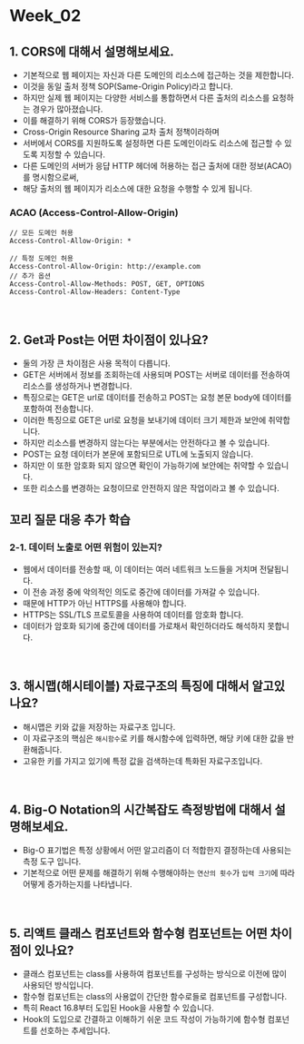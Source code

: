 # Week_02

## 1. CORS에 대해서 설명해보세요.

- 기본적으로 웹 페이지는 자신과 다른 도메인의 리소스에 접근하는 것을 제한합니다.
- 이것을 동일 출처 정책 SOP(Same-Origin Policy)라고 합니다.
- 하지만 실제 웹 페이지는 다양한 서비스를 통합하면서 다른 출처의 리소스를 요청하는 경우가 많아졌습니다.
- 이를 해결하기 위해 CORS가 등장했습니다.
- Cross-Origin Resource Sharing 교차 출처 정책이라하며
- 서버에서 CORS를 지원하도록 설정하면 다른 도메인이라도 리소스에 접근할 수 있도록 지정할 수 있습니다.
- 다른 도메인의 서버가 응댭 HTTP 헤더에 허용하는 접근 출처에 대한 정보(ACAO)를 명시함으로써,
- 해당 출처의 웹 페이지가 리소스에 대한 요청을 수행할 수 있게 됩니다.

### ACAO (Access-Control-Allow-Origin)

```
// 모든 도메인 허용
Access-Control-Allow-Origin: *

// 특정 도메인 허용
Access-Control-Allow-Origin: http://example.com
// 추가 옵션
Access-Control-Allow-Methods: POST, GET, OPTIONS
Access-Control-Allow-Headers: Content-Type
```

</br>

## 2. Get과 Post는 어떤 차이점이 있나요?

- 둘의 가장 큰 차이점은 사용 목적이 다릅니다.
- GET은 서버에서 정보를 조회하는데 사용되며 POST는 서버로 데이터를 전송하여 리소스를 생성하거나 변경합니다.
- 특징으로는 GET은 url로 데이터를 전송하고 POST는 요청 본문 body에 데이터를 포함하여 전송합니다.
- 이러한 특징으로 GET은 url로 요청을 보내기에 데이터 크기 제한과 보안에 취약합니다.
- 하지만 리소스를 변경하지 않는다는 부분에서는 안전하다고 볼 수 있습니다.
- POST는 요청 데이터가 본문에 포함되므로 UTL에 노출되지 않습니다.
- 하지만 이 또한 암호화 되지 않으면 확인이 가능하기에 보안에는 취약할 수 있습니다.
- 또한 리소스를 변경하는 요청이므로 안전하지 않은 작업이라고 볼 수 있습니다.

## 꼬리 질문 대응 추가 학습

### 2-1. 데이터 노출로 어떤 위험이 있는지?

- 웹에서 데이터를 전송할 때, 이 데이터는 여러 네트워크 노드들을 거치며 전달됩니다.
- 이 전송 과정 중에 악의적인 의도로 중간에 데이터를 가져갈 수 있습니다.
- 때문에 HTTP가 아닌 HTTPS를 사용해야 합니다.
- HTTPS는 SSL/TLS 프로토콜을 사용하여 데이터를 암호화 합니다.
- 데이터가 암호화 되기에 중간에 데이터를 가로채서 확인하더라도 해석하지 못합니다.

</br>

## 3. 해시맵(해시테이블) 자료구조의 특징에 대해서 알고있나요?

- 해시맵은 키와 값을 저장하는 자료구조 입니다.
- 이 자료구조의 핵심은 `해시함수`로 키를 해시함수에 입력하면, 해당 키에 대한 값을 반환해줍니다.
- 고유한 키를 가지고 있기에 특정 값을 검색하는데 특화된 자료구조입니다.

</br>

## 4. Big-O Notation의 시간복잡도 측정방법에 대해서 설명해보세요.

- Big-O 표기법은 특정 상황에서 어떤 알고리즘이 더 적합한지 결정하는데 사용되는 측정 도구 입니다.
- 기본적으로 어떤 문제를 해결하기 위해 수행해야하는 `연산의 횟수`가 `입력 크기`에 따라 어떻게 증가하는지를 나타냅니다.

</br>

## 5. 리액트 클래스 컴포넌트와 함수형 컴포넌트는 어떤 차이점이 있나요?

- 클래스 컴포넌트는 class를 사용하여 컴포넌트를 구성하는 방식으로 이전에 많이 사용되던 방식입니다.
- 함수형 컴포넌트는 class의 사용없이 간단한 함수로들로 컴포넌트를 구성합니다.
- 특히 React 16.8부터 도입된 Hook을 사용할 수 있습니다.
- Hook의 도입으로 간결하고 이해하기 쉬운 코드 작성이 가능하기에 함수형 컴포넌트를 선호하는 추세입니다.
